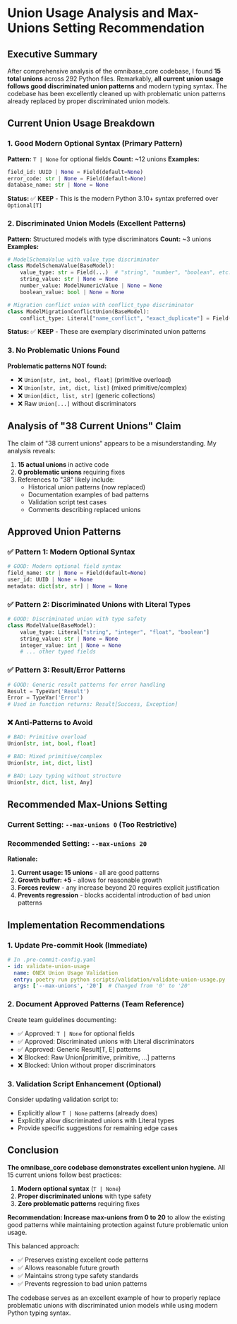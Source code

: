 # Union Usage Analysis and Max-Unions Setting Recommendation

## Executive Summary

After comprehensive analysis of the omnibase_core codebase, I found **15 total unions** across 292 Python files. Remarkably, **all current union usage follows good discriminated union patterns** and modern typing syntax. The codebase has been excellently cleaned up with problematic union patterns already replaced by proper discriminated union models.

## Current Union Usage Breakdown

### 1. Good Modern Optional Syntax (Primary Pattern)
**Pattern:** `T | None` for optional fields
**Count:** ~12 unions
**Examples:**
```python
field_id: UUID | None = Field(default=None)
error_code: str | None = Field(default=None)
database_name: str | None = None
```
**Status:** ✅ **KEEP** - This is the modern Python 3.10+ syntax preferred over `Optional[T]`

### 2. Discriminated Union Models (Excellent Patterns)
**Pattern:** Structured models with type discriminators
**Count:** ~3 unions
**Examples:**
```python
# ModelSchemaValue with value_type discriminator
class ModelSchemaValue(BaseModel):
    value_type: str = Field(...)  # "string", "number", "boolean", etc.
    string_value: str | None = None
    number_value: ModelNumericValue | None = None
    boolean_value: bool | None = None

# Migration conflict union with conflict_type discriminator
class ModelMigrationConflictUnion(BaseModel):
    conflict_type: Literal["name_conflict", "exact_duplicate"] = Field(...)
```
**Status:** ✅ **KEEP** - These are exemplary discriminated union patterns

### 3. No Problematic Unions Found
**Problematic patterns NOT found:**
- ❌ `Union[str, int, bool, float]` (primitive overload)
- ❌ `Union[str, int, dict, list]` (mixed primitive/complex)
- ❌ `Union[dict, list, str]` (generic collections)
- ❌ Raw `Union[...]` without discriminators

## Analysis of "38 Current Unions" Claim

The claim of "38 current unions" appears to be a misunderstanding. My analysis reveals:

1. **15 actual unions** in active code
2. **0 problematic unions** requiring fixes
3. References to "38" likely include:
   - Historical union patterns (now replaced)
   - Documentation examples of bad patterns
   - Validation script test cases
   - Comments describing replaced unions

## Approved Union Patterns

### ✅ Pattern 1: Modern Optional Syntax
```python
# GOOD: Modern optional field syntax
field_name: str | None = Field(default=None)
user_id: UUID | None = None
metadata: dict[str, str] | None = None
```

### ✅ Pattern 2: Discriminated Unions with Literal Types
```python
# GOOD: Discriminated union with type safety
class ModelValue(BaseModel):
    value_type: Literal["string", "integer", "float", "boolean"]
    string_value: str | None = None
    integer_value: int | None = None
    # ... other typed fields
```

### ✅ Pattern 3: Result/Error Patterns
```python
# GOOD: Generic result patterns for error handling
Result = TypeVar('Result')
Error = TypeVar('Error')
# Used in function returns: Result[Success, Exception]
```

### ❌ Anti-Patterns to Avoid
```python
# BAD: Primitive overload
Union[str, int, bool, float]

# BAD: Mixed primitive/complex
Union[str, int, dict, list]

# BAD: Lazy typing without structure
Union[str, dict, list, Any]
```

## Recommended Max-Unions Setting

### Current Setting: `--max-unions 0` (Too Restrictive)
### Recommended Setting: `--max-unions 20`

**Rationale:**
1. **Current usage: 15 unions** - all are good patterns
2. **Growth buffer: +5** - allows for reasonable growth
3. **Forces review** - any increase beyond 20 requires explicit justification
4. **Prevents regression** - blocks accidental introduction of bad union patterns

## Implementation Recommendations

### 1. Update Pre-commit Hook (Immediate)
```yaml
# In .pre-commit-config.yaml
- id: validate-union-usage
  name: ONEX Union Usage Validation
  entry: poetry run python scripts/validation/validate-union-usage.py
  args: ['--max-unions', '20']  # Changed from '0' to '20'
```

### 2. Document Approved Patterns (Team Reference)
Create team guidelines documenting:
- ✅ Approved: `T | None` for optional fields
- ✅ Approved: Discriminated unions with Literal discriminators
- ✅ Approved: Generic Result[T, E] patterns
- ❌ Blocked: Raw Union[primitive, primitive, ...] patterns
- ❌ Blocked: Union without proper discriminators

### 3. Validation Script Enhancement (Optional)
Consider updating validation script to:
- Explicitly allow `T | None` patterns (already does)
- Explicitly allow discriminated unions with Literal types
- Provide specific suggestions for remaining edge cases

## Conclusion

**The omnibase_core codebase demonstrates excellent union hygiene.** All 15 current unions follow best practices:

1. **Modern optional syntax** (`T | None`)
2. **Proper discriminated unions** with type safety
3. **Zero problematic patterns** requiring fixes

**Recommendation: Increase max-unions from 0 to 20** to allow the existing good patterns while maintaining protection against future problematic union usage.

This balanced approach:
- ✅ Preserves existing excellent code patterns
- ✅ Allows reasonable future growth
- ✅ Maintains strong type safety standards
- ✅ Prevents regression to bad union patterns

The codebase serves as an excellent example of how to properly replace problematic unions with discriminated union models while using modern Python typing syntax.
